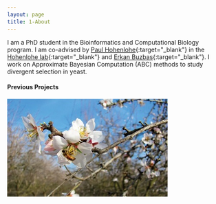 ```yaml
---
layout: page
title: 1-About
---
```


I am a PhD student in the Bioinformatics and Computational Biology program. 
I am co-advised by [Paul Hohenlohe](https://www.uidaho.edu/sci/biology/people/faculty/hohenlohe){:target="_blank"} in the
[Hohenlohe lab](http://hohenlohelab.github.io/){:target="_blank"} and [Erkan Buzbas](https://www.uidaho.edu/sci/stat/people/faculty/erkanb){:target="_blank"}. I work on Approximate Bayesian Computation (ABC) methods to study divergent selection in yeast. 


#### Previous Projects ####
![Blue Diamond Almonds](BlueDiamondAlmonds.jpg)








